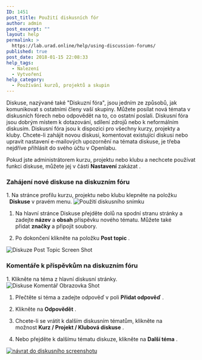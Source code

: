```yaml
---
ID: 1451
post_title: Použití diskusních fór
author: admin
post_excerpt: ""
layout: help
permalink: >
  https://lab.urad.online/help/using-discussion-forums/
published: true
post_date: 2018-01-15 22:08:33
help_tags:
  - Nalezení
  - Vytvoření
help_category:
  - Používání kurzů, projektů a skupin
---
```

Diskuse, nazývané také "Diskuzní fóra", jsou jedním ze způsobů, jak komunikovat s ostatními členy vaší skupiny. Můžete posílat nová témata v diskusních fórech nebo odpovědět na to, co ostatní poslali. Diskusní fóra jsou dobrým místem k dotazování, sdílení zdrojů nebo k neformálním diskusím. Diskusní fóra jsou k dispozici pro všechny kurzy, projekty a kluby. Chcete-li zahájit novou diskusi, komentovat existující diskusi nebo upravit nastavení e-mailových upozornění na témata diskuse, je třeba nejdříve přihlásit do svého účtu v Openlabu.

Pokud jste administrátorem kurzu, projektu nebo klubu a nechcete používat funkci diskuse, můžete jej v části <strong>Nastavení</strong> zakázat .
<h3><strong>Zahájení nové diskuse na diskuzním fóru</strong></h3>
1. Na stránce profilu kurzu, projektu nebo klubu klepněte na položku   <strong>Diskuse</strong> v pravém menu.

<img class="alignnone wp-image-36512 size-full" src="https://openlab.citytech.cuny.edu/wp-content/uploads/2012/09/Using_Discussion_Forums_1_v2.png" alt="Použití diskusního snímku" />

1. Na hlavní stránce Diskuse přejděte dolů na spodní stranu stránky a zadejte <strong>název</strong> a <strong>obsah</strong> příspěvku nového tématu. Můžete také přidat <strong>značky</strong> a připojit soubory.

2. Po dokončení klikněte na položku <strong>Post topic</strong> .

<img class="alignnone wp-image-36514 size-full" src="https://openlab.citytech.cuny.edu/wp-content/uploads/2012/09/Using_Discussion_Forums_3_v2.png" alt="Diskuze Post Topic Screen Shot" />
<h3><strong>Komentáře k příspěvkům na diskuzním fóru</strong></h3>
1. Klikněte na téma z hlavní diskusní stránky.

<img class="alignnone wp-image-36515 size-full" src="https://openlab.citytech.cuny.edu/wp-content/uploads/2012/09/Using_Discussion_Forums_4_v2.png" alt="Diskuse Komentář Obrazovka Shot" />

1. Přečtěte si téma a zadejte odpověď v poli <strong>Přidat odpověď</strong> .

2. Klikněte na <strong>Odpovědět</strong> .

3. Chcete-li se vrátit k dalším diskusním tématům, klikněte na možnost <strong>Kurz / Projekt / Klubová diskuse</strong> .

4. Nebo přejděte k dalšímu tématu diskuze, klikněte na <strong>Další téma</strong> .

<a href="https://lab.urad.online/wp-content/uploads/2012/09/Using_Discussion_Forums_5_v2.png"><img class="alignnone wp-image-36516 size-full" title="Using_Discussion_5" src="https://openlab.citytech.cuny.edu/wp-content/uploads/2012/09/Using_Discussion_Forums_5_v2.png" alt="návrat do diskusního screenshotu" /></a>